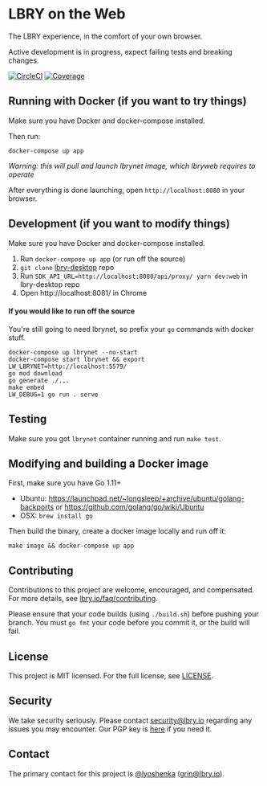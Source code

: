 # LBRY on the Web

The LBRY experience, in the comfort of your own browser.

Active development is in progress, expect failing tests and breaking changes.

[![CircleCI](https://img.shields.io/circleci/project/github/lbryio/lbryweb.go/master.svg)](https://circleci.com/gh/lbryio/lbryweb.go/tree/master) [![Coverage](https://img.shields.io/coveralls/github/lbryio/lbryweb.go.svg)](https://coveralls.io/github/lbryio/lbryweb.go)

## Running with Docker (if you want to try things)

Make sure you have Docker and docker-compose installed.

Then run:

```
docker-compose up app
```

_Warning: this will pull and launch lbrynet image, which lbryweb requires to operate_

After everything is done launching, open `http://localhost:8080` in your browser.

## Development (if you want to modify things)

Make sure you have Docker and docker-compose installed.

1. Run `docker-compose up app` (or run off the source)
2. `git clone` [lbry-desktop](https://github.com/lbryio/lbry-desktop/) repo
3. Run `SDK_API_URL=http://localhost:8080/api/proxy/ yarn dev:web` in lbry-desktop repo
4. Open http://localhost:8081/ in Chrome


#### If you would like to run off the source

You're still going to need lbrynet, so prefix your `go` commands with docker stuff.

```
docker-compose up lbrynet --no-start
docker-compose start lbrynet && export LW_LBRYNET=http://localhost:5579/
go mod download
go generate ./...
make embed
LW_DEBUG=1 go run . serve
```

## Testing

Make sure you got `lbrynet` container running and run `make test`.

## Modifying and building a Docker image

First, make sure you have Go 1.11+

- Ubuntu: https://launchpad.net/~longsleep/+archive/ubuntu/golang-backports or https://github.com/golang/go/wiki/Ubuntu
- OSX: `brew install go`

Then build the binary, create a docker image locally and run off it:

```
make image && docker-compose up app
```

## Contributing

Contributions to this project are welcome, encouraged, and compensated. For more details, see [lbry.io/faq/contributing](https://lbry.io/faq/contributing).

Please ensure that your code builds (using `./build.sh`) before pushing your branch. You must `go fmt` your code before you commit it, or the build will fail.


## License

This project is MIT licensed. For the full license, see [LICENSE](LICENSE).


## Security

We take security seriously. Please contact security@lbry.io regarding any issues you may encounter.
Our PGP key is [here](https://keybase.io/lbry/key.asc) if you need it.


## Contact

The primary contact for this project is [@lyoshenka](https://github.com/lyoshenka) (grin@lbry.io).

